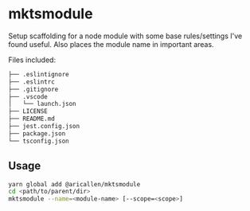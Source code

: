 # mktsmodule

Setup scaffolding for a node module with some base rules/settings I've found useful.
Also places the module name in important areas.

Files included:

```sh
├── .eslintignore
├── .eslintrc
├── .gitignore
├── .vscode
│   └── launch.json
├── LICENSE
├── README.md
├── jest.config.json
├── package.json
└── tsconfig.json
```

## Usage

```sh
yarn global add @aricallen/mktsmodule
cd <path/to/parent/dir>
mktsmodule --name=<module-name> [--scope=<scope>]
```
